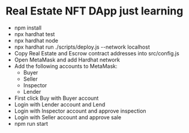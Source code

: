 # Real Estate NFT DApp just learning

- npm install
- npx hardhat test
- npx hardhat node
- npx hardhat run ./scripts/deploy.js --network localhost
- Copy Real Estate and Escrow contract addresses into src/config.js
- Open MetaMask and add Hardhat network
- Add the following accounts to MetaMask:
  - Buyer
  - Seller
  - Inspector
  - Lender
- First click Buy with Buyer account
- Login with Lender account and Lend
- Login with Inspector account and approve inspection
- Login with Seller account and approve sale
- npm run start
